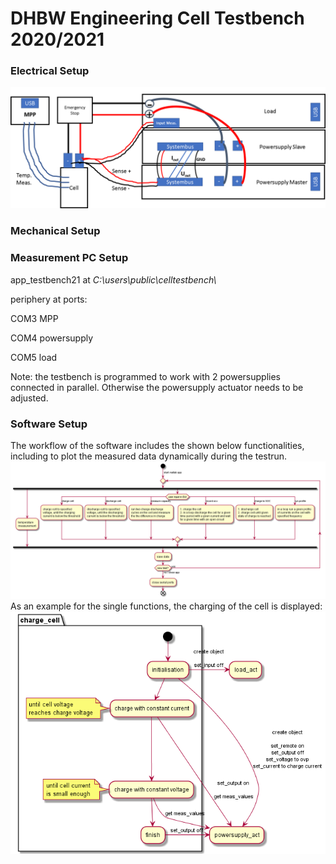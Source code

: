 # DHBW Engineering Cell Testbench 2020/2021
### Electrical Setup
![electrical_setup](./doc/electrical_setup/Setup.png)
### Mechanical Setup
### Measurement PC Setup
app_testbench21 at _C:\\users\\public\\celltestbench\\_

periphery at ports: 

COM3 MPP

COM4 powersupply

COM5 load

Note: the testbench is programmed to work with 2 powersupplies connected in parallel. Otherwise the powersupply actuator needs to be adjusted.
### Software Setup
The workflow of the software includes the shown below functionalities, including to plot the measured data dynamically during the testrun.
![software_setup](./doc/software_setup/software_setup/software_setup.png)
As an example for the single functions, the charging of the cell is displayed:
![function_setup](./doc/software_setup/function_setup/charge_cell.png)
